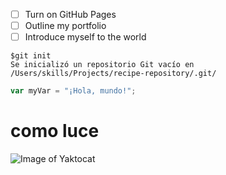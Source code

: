 
- [ ] Turn on GitHub Pages
- [ ] Outline my portfolio
- [ ] Introduce myself to the world

```
$git init
Se inicializó un repositorio Git vacío en /Users/skills/Projects/recipe-repository/.git/
```

``` javascript
var myVar = "¡Hola, mundo!";
```

# como luce
![Image of Yaktocat](https://octodex.github.com/images/yaktocat.png)
